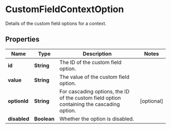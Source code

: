 

# CustomFieldContextOption

Details of the custom field options for a context.

## Properties

Name | Type | Description | Notes
------------ | ------------- | ------------- | -------------
**id** | **String** | The ID of the custom field option. | 
**value** | **String** | The value of the custom field option. | 
**optionId** | **String** | For cascading options, the ID of the custom field option containing the cascading option. |  [optional]
**disabled** | **Boolean** | Whether the option is disabled. | 



